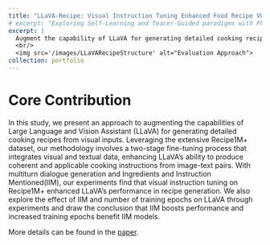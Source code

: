 ```yaml
---
title: "LLaVA-Recipe: Visual Instruction Tuning Enhanced Food Recipe VQA"
# excerpt: "Exploring Self-Learning and Teacer-Guided paradigms with Phi-2<br/><img src='images/SelfReward.png'>"
excerpt: |
  Augment the capability of LLaVA for generating detailed cooking recipes from visual input
  <br/>
  <img src='/images/LLaVARecipeStructure' alt="Evaluation Approach">
collection: portfolio
---
```


# Core Contribution

In this study, we present an approach to augmenting the capabilities of Large Language and Vision Assistant (LLaVA) for generating detailed cooking recipes from visual inputs. Leveraging the extensive Recipe1M+ dataset, our methodology involves a two-stage fine-tuning process that integrates visual and textual data, enhancing LLaVA’s ability to produce coherent and applicable cooking instructions from image-text pairs. With multiturn dialogue generation and Ingredients and Instruction Mentioned(IIM), our experiments find that visual instruction tuning on Recipe1M+ enhanced LLaVA’s performance in recipe generation. We also explore the effect of IIM and number of training epochs on LLaVA through experiments and draw the conclusion that IIM boosts performance and increased training epochs benefit IIM models.

More details can be found in the [paper](/files/LLaVARecipe.pdf).